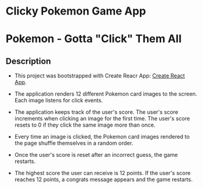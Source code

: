 # Clicky Pokemon Game App
# Pokemon - Gotta "Click" Them All

## Description

* This project was bootstrapped with Create Reacr App: [Create React App](https://github.com/facebook/create-react-app).

* The application renders 12 different Pokemon card images to the screen. Each image listens for click events.

* The application keeps track of the user's score. The user's score increments when clicking an image for the first time. The user's score resets to 0 if they click the same image more than once.

* Every time an image is clicked, the Pokemon card images rendered to the page shuffle themselves in a random order.

* Once the user's score is reset after an incorrect guess, the game restarts.

* The highest score the user can receive is 12 points. If the user's score reaches 12 points, a congrats message appears and the game restarts.




